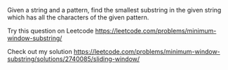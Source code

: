 

Given a string and a pattern, find the smallest substring in the given string which has all the characters of the given pattern.

Try this question on Leetcode https://leetcode.com/problems/minimum-window-substring/

Check out my solution https://leetcode.com/problems/minimum-window-substring/solutions/2740085/sliding-window/
